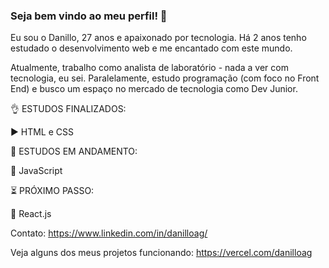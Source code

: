 ### Seja bem vindo ao meu perfil! 👋

Eu sou o Danillo, 27 anos e apaixonado por tecnologia. Há 2 anos tenho estudado o desenvolvimento web e me encantado com este mundo.

Atualmente, trabalho como analista de laboratório - nada a ver com tecnologia, eu sei. Paralelamente, estudo programação (com foco no Front End) e busco um espaço no mercado de tecnologia como Dev Junior.

:ok_hand: ESTUDOS FINALIZADOS:

:arrow_forward: HTML e CSS

:punch: ESTUDOS EM ANDAMENTO:

:green_heart: JavaScript

:hourglass_flowing_sand: PRÓXIMO PASSO:

:running: React.js

Contato: https://www.linkedin.com/in/danilloag/

Veja alguns dos meus projetos funcionando: https://vercel.com/danilloag
